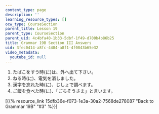 ```yaml
---
content_type: page
description: ''
learning_resource_types: []
ocw_type: CourseSection
parent_title: Lesson 19
parent_type: CourseSection
parent_uid: 4c4bfa40-1b33-5dbf-1f49-d700b4b86b25
title: Grammar 19B Section III Answers
uid: 3fec0414-a8fc-4484-a8f1-4f0843b65e32
video_metadata:
  youtube_id: null
---
```


1.  たばこをすう時(に)は、外へ出て下さい。
2.  ねる時(に)、電気を消しました。
3.  漢字を忘れた時(に)、じしょで調べます。
4.  ご飯を食べた時(に)、「ごちそうさま」と言います。

\[{{% resource_link 15dfb36e-f073-1e3a-30a2-7568de278087 "Back to Grammar 19B" "#3" %}}\]